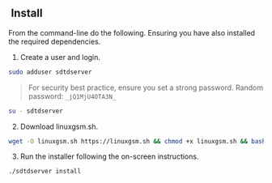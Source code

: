 ##  Install

From the command-line do the following. Ensuring you have also installed the required dependencies.

1. Create a user and login.

```bash
sudo adduser sdtdserver
```

> For security best practice, ensure you set a strong password. Random password: `_jQ1MjU4OTA3N_`

```bash
su - sdtdserver
```

2. Download linuxgsm.sh.

```bash
wget -O linuxgsm.sh https://linuxgsm.sh && chmod +x linuxgsm.sh && bash linuxgsm.sh sdtdserver
```

3. Run the installer following the on-screen instructions.

```bash
./sdtdserver install
```